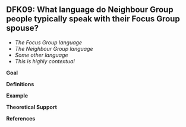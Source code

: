
## DFK09: What language do Neighbour Group people typically speak with their Focus Group spouse? 

- *The Focus Group language*
- *The Neighbour Group language*
- *Some other language*
- *This is highly contextual*

**Goal**



**Definitions**



**Example**


**Theoretical Support**


**References**


